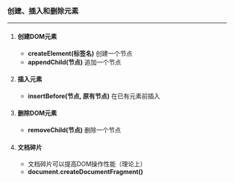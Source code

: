 ### 创建、插入和删除元素
***
1. #### 创建DOM元素
    * **createElement(标签名)**           创建一个节点
    * **appendChild(节点)**               追加一个节点
2. #### 插入元素
    * **insertBefore(节点, 原有节点)**    在已有元素前插入
3. #### 删除DOM元素
    * **removeChild(节点)**               删除一个节点
4. #### 文档碎片
    * 文档碎片可以提高DOM操作性能（理论上）
    * **document.createDocumentFragment()**
